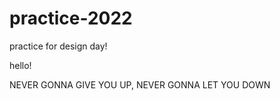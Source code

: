 # practice-2022
practice for design day! 

hello!







NEVER GONNA GIVE YOU UP, NEVER GONNA LET YOU DOWN